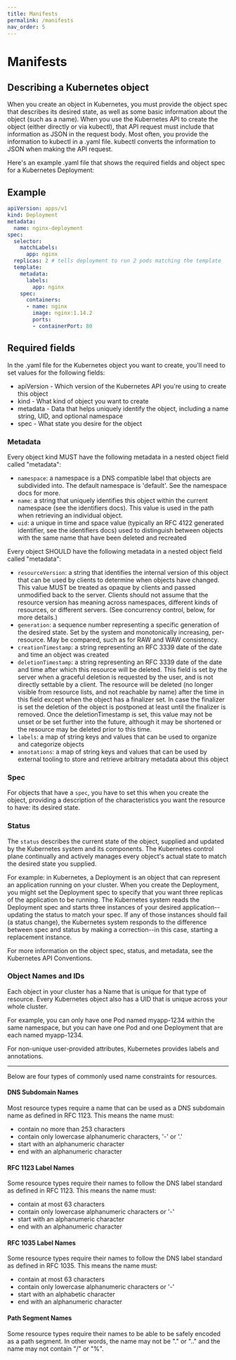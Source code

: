 ```yaml
---
title: Manifests
permalink: /manifests
nav_order: 5
---
```


# Manifests

## Describing a Kubernetes object

When you create an object in Kubernetes, you must provide the object spec that describes its desired state, as well as some basic information about the object (such as a name). When you use the Kubernetes API to create the object (either directly or via kubectl), that API request must include that information as JSON in the request body. Most often, you provide the information to kubectl in a .yaml file. kubectl converts the information to JSON when making the API request.

Here's an example .yaml file that shows the required fields and object spec for a Kubernetes Deployment:

## Example

```yaml
apiVersion: apps/v1
kind: Deployment
metadata:
  name: nginx-deployment
spec:
  selector:
    matchLabels:
      app: nginx
  replicas: 2 # tells deployment to run 2 pods matching the template
  template:
    metadata:
      labels:
        app: nginx
    spec:
      containers:
      - name: nginx
        image: nginx:1.14.2
        ports:
        - containerPort: 80
```

## Required fields

In the .yaml file for the Kubernetes object you want to create, you'll need to set values for the following fields:

- apiVersion - Which version of the Kubernetes API you're using to create this object
- kind - What kind of object you want to create
- metadata - Data that helps uniquely identify the object, including a name string, UID, and optional namespace
- spec - What state you desire for the object

### Metadata

Every object kind MUST have the following metadata in a nested object field called "metadata":

- `namespace`: a namespace is a DNS compatible label that objects are subdivided into. The default namespace is 'default'. See the namespace docs for more.
- `name`: a string that uniquely identifies this object within the current namespace (see the identifiers docs). This value is used in the path when retrieving an individual object.
- `uid`: a unique in time and space value (typically an RFC 4122 generated identifier, see the identifiers docs) used to distinguish between objects with the same name that have been deleted and recreated

Every object SHOULD have the following metadata in a nested object field called "metadata":

- `resourceVersion`: a string that identifies the internal version of this object that can be used by clients to determine when objects have changed. This value MUST be treated as opaque by clients and passed unmodified back to the server. Clients should not assume that the resource version has meaning across namespaces, different kinds of resources, or different servers. (See concurrency control, below, for more details.)
- `generation`: a sequence number representing a specific generation of the desired state. Set by the system and monotonically increasing, per-resource. May be compared, such as for RAW and WAW consistency.
- `creationTimestamp`: a string representing an RFC 3339 date of the date and time an object was created
- `deletionTimestamp`: a string representing an RFC 3339 date of the date and time after which this resource will be deleted. This field is set by the server when a graceful deletion is requested by the user, and is not directly settable by a client. The resource will be deleted (no longer visible from resource lists, and not reachable by name) after the time in this field except when the object has a finalizer set. In case the finalizer is set the deletion of the object is postponed at least until the finalizer is removed. Once the deletionTimestamp is set, this value may not be unset or be set further into the future, although it may be shortened or the resource may be deleted prior to this time.
- `labels`: a map of string keys and values that can be used to organize and categorize objects
- `annotations`: a map of string keys and values that can be used by external tooling to store and retrieve arbitrary metadata about this object

### Spec

For objects that have a `spec`, you have to set this when you create the object, providing a description of the characteristics you want the resource to have: its desired state.

### Status

The `status` describes the current state of the object, supplied and updated by the Kubernetes system and its components. The Kubernetes control plane continually and actively manages every object's actual state to match the desired state you supplied.

For example: in Kubernetes, a Deployment is an object that can represent an application running on your cluster. When you create the Deployment, you might set the Deployment spec to specify that you want three replicas of the application to be running. The Kubernetes system reads the Deployment spec and starts three instances of your desired application--updating the status to match your spec. If any of those instances should fail (a status change), the Kubernetes system responds to the difference between spec and status by making a correction--in this case, starting a replacement instance.

For more information on the object spec, status, and metadata, see the Kubernetes API Conventions.


### Object Names and IDs

Each object in your cluster has a Name that is unique for that type of resource. Every Kubernetes object also has a UID that is unique across your whole cluster.

For example, you can only have one Pod named myapp-1234 within the same namespace, but you can have one Pod and one Deployment that are each named myapp-1234.

For non-unique user-provided attributes, Kubernetes provides labels and annotations.

---

Below are four types of commonly used name constraints for resources.

#### **DNS Subdomain Names**

Most resource types require a name that can be used as a DNS subdomain name as defined in RFC 1123. This means the name must:

- contain no more than 253 characters
- contain only lowercase alphanumeric characters, '-' or '.'
- start with an alphanumeric character
- end with an alphanumeric character

#### **RFC 1123 Label Names**

Some resource types require their names to follow the DNS label standard as defined in RFC 1123. This means the name must:

- contain at most 63 characters
- contain only lowercase alphanumeric characters or '-'
- start with an alphanumeric character
- end with an alphanumeric character

#### **RFC 1035 Label Names**

Some resource types require their names to follow the DNS label standard as defined in RFC 1035. This means the name must:

- contain at most 63 characters
- contain only lowercase alphanumeric characters or '-'
- start with an alphabetic character
- end with an alphanumeric character

#### **Path Segment Names**

Some resource types require their names to be able to be safely encoded as a path segment. In other words, the name may not be "." or ".." and the name may not contain "/" or "%".
